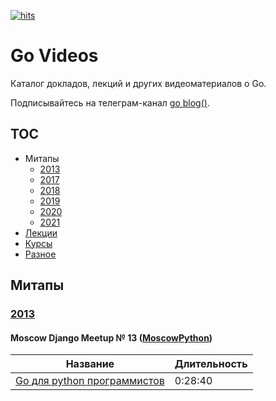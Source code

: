 [![hits](https://hits.deltapapa.io/github/dp92987/go-videos-ru.svg)](https://hits.deltapapa.io)

# Go Videos

Каталог докладов, лекций и других видеоматериалов о Go.

Подписывайтесь на телеграм-канал [go blog()](https://t.me/golangblog).

## TOC

- Митапы
  - [2013](/meetups/2013.md)
  - [2017](/meetups/2017.md)
  - [2018](/meetups/2018.md)
  - [2019](/meetups/2019.md)
  - [2020](/meetups/2020.md)
  - [2021](/meetups/2021.md)
- [Лекции](lectures.md)
- [Курсы](courses.md)
- [Разное](other.md)

## Митапы

### [2013](https://www.youtube.com/playlist?list=PLGFInI_ge4jQ06DXLnjryhorCUFFoUMrS)

#### Moscow Django Meetup № 13 ([MoscowPython](https://www.youtube.com/c/moscowdjangoru))

| Название | Длительность |
| -------- | ------------ |
| [Go для python программистов](https://www.youtube.com/watch?v=0h-IENieEFI) | 0:28:40 |
